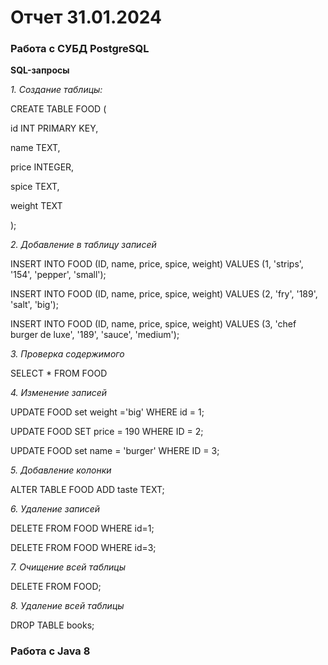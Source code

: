 # Отчет 31.01.2024

### Работа с СУБД PostgreSQL
**SQL-запросы**

*1. Создание таблицы:*

CREATE TABLE FOOD (

id INT PRIMARY KEY,

name TEXT,

price INTEGER,

spice TEXT,

weight TEXT

);

*2. Добавление в таблицу записей*

INSERT INTO FOOD (ID, name, price, spice, weight) VALUES (1, 'strips', '154', 'pepper', 'small');

INSERT INTO FOOD (ID, name, price, spice, weight) VALUES (2, 'fry', '189', 'salt', 'big');

INSERT INTO FOOD (ID, name, price, spice, weight) VALUES (3, 'chef burger de luxe', '189', 'sauce', 'medium');

*3. Проверка содержимого*

SELECT * FROM FOOD

*4. Изменение записей*

UPDATE FOOD set weight ='big' WHERE id = 1;

UPDATE FOOD SET price = 190 WHERE ID = 2;

UPDATE FOOD set name = 'burger' WHERE ID = 3;

*5. Добавление колонки*

ALTER TABLE FOOD ADD taste TEXT;

*6. Удаление записей*

DELETE FROM FOOD WHERE id=1;

DELETE FROM FOOD WHERE id=3;

*7. Очищение всей таблицы*

DELETE FROM FOOD;

*8. Удаление всей таблицы*

DROP TABLE books;

### Работа с Java 8


